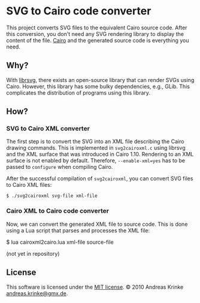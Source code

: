 # SVG to Cairo code converter

This project converts SVG files to the equivalent Cairo source code. After this conversion, you don't need any SVG rendering library to display the content of the file. [Cairo](http://cairographics.org) and the generated source code is everything you need.

## Why?

With [librsvg](http://librsvg.sourceforge.net/), there exists an open-source library that can render SVGs using Cairo. However, this library has some bulky dependencies, e.g., GLib. This complicates the distribution of programs using this library.

## How?

### SVG to Cairo XML converter

The first step is to convert the SVG into an XML file describing the Cairo drawing commands. This is implemented in `svg2cairoxml.c` using librsvg and the XML surface that was introduced in Cairo 1.10. Rendering to an XML surface is not enabled by default. Therefore, `--enable-xml=yes` has to be passed to `configure` when compiling Cairo.

After the successful compilation of `svg2cairoxml`, you can convert SVG files to Cairo XML files:

    $ ./svg2cairoxml svg-file xml-file

### Cairo XML to Cairo code converter

Now, we can convert the generated XML file to source code. This is done using a Lua script that parses and processes the XML file:

   $ lua cairoxml2cairo.lua xml-file source-file

(not yet in repository)

## License

This software is licensed under the [MIT license](http://en.wikipedia.org/wiki/MIT_License).
© 2010 Andreas Krinke <andreas.krinke@gmx.de>.

